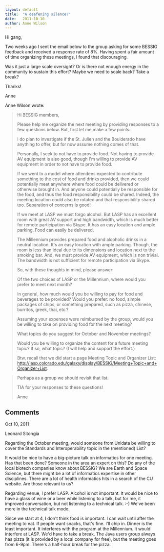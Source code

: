 ```yaml
---
layout: default
title:  "A deafening silence?"
date:   2011-10-10
author: Anne Wilson
--- 
```

Hi gang,

Two weeks ago I sent the email below to the group asking for some BESSIG feedback and received a response rate of 8%.  Having spent a fair amount of time organizing these meetings, I found that discouraging. 

Was it just a large scale oversight?  Or is there not enough energy in the community to sustain this effort?  Maybe we need to scale back?  Take a break?

Thanks!

Anne

Anne Wilson wrote:

> Hi BESSIG members,
>
> Please help me organize the next meeting by providing responses to a few questions below.  But, first let me make a few points:
>
> I do plan to investigate if the St. Julien and the Boulderado have anything to offer, but for now assume nothing comes of that.
>
> Personally, I seek to not have to provide food.  Not having to provide AV equipment is also good, though I'm willing to provide AV equipment in order to not have to provide food.
>
> If we went to a model where attendees expected to contribute something to the cost of food and drinks provided, then we could potentially meet anywhere where food could be delivered or otherwise brought in.  And anyone could potentially be responsible for the food, and thus the food responsibility could be shared.   Indeed, the meeting location could also be rotated and that responsibility shared too.  Separation of concerns is good!
>
> If we meet at LASP we must forgo alcohol.  But LASP has an excellent room with great AV support and high bandwidth, which is much better for remote participation via Skype.  It has an easy location and ample parking.   Food can easily be delivered.
>
> The Millennium provides prepared food and alcoholic drinks in a neutral location.  It's an easy location with ample parking.  Though, the room is less than ideal due to its dimensions and location next to the smoking bar.  And, we must provide AV equipment, which is non trivial. The bandwidth is not sufficient for remote participation via Skype.
>
>
> So, with these thoughts in mind, please answer:
>
> Of the two choices of LASP or the Millennium, where would you prefer to meet next month?
>
> In general, how much would you be willing to pay for food and beverages to be provided?    Would you prefer: no food, simple packages of chips, or something prepared, such as pizza, chinese, burritos, greek, thai, etc.?
>
> Assuming your expenses were reimbursed by the group, would you be willing to take on providing food for the next meeting?
>
> What topics do you suggest for October and November meetings?
>
> Would you be willing to organize the content for a future meeting topic?  If so, what topic?  (I will help and support the effort.)
>
> Btw, recall that we did start a page Meeting Topic and Organizer List: http://lasp.colorado.edu/galaxy/display/BESSIG/Meeting+Topic+and+Organizer+List.

>   Perhaps as a group we should revisit that list.
>
> TIA for your responses to these questions!
>
> Anne
>

Comments
--------

Oct 10, 2011

Leonard Sitongia

Regarding the October meeting, would someone from Unidata be willing to cover the Standards and Interoperability topic in the (mentioned) List?

It would be nice to have a big-picture talk on informatics for one meeting.  Has that been done?  Someone in the area an expert on this? Do any of the local biotech companies know about BESSIG?  We are Earth and Space Science, but there might be a lot of informatics expertise in other disciplines.  There are a lot of health informatics hits in a search of the CU website.  Are those relevant to us?

Regarding venue, I prefer LASP.  Alcohol is not important.  It would be nice to have a glass of wine or a beer while listening to a talk, but for me, it improved conversation, but not listening to a technical talk.  :-)  We've been more in the technical talk mode.

Since we start at 4, I don't think food is important.  I can wait until after the meeting to eat.  If people want snacks, that's fine.  I'll chip in.  Dinner is the least important.  It interferes with the program at the Millennium.  It would interfere at LASP.  We'd have to take a break.  The Java users group always has pizza (it is provided by a local company for free), but the meeting goes from 6-9pm.  There's a half-hour break for the pizza.
